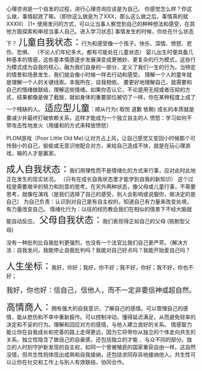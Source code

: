 心理咨询是一个自发的过程，进行心理咨询应该是为自己。
你感觉怎么样？你这么做，事情起效了嘛。（即你这么做是为了XXX，那么这么做之后，事情真的就XXXIII）
[1+.使用发问的方式，可以让当事人察觉到自己的种种想法和感受，在其他方面探索和审视当事人自己。进入学习状态]
事情发生的时候，你处在什么状态下？
<font size="5">儿童自我状态：</font>行为和感受像一个孩子。快乐、深情、愤怒、悲伤、恐惧、
                                    （不论人们年纪多大，都有可能处在儿童状态）
婴儿出生时便具备几种基本的情感，这些基本情感逐步发展演变成更微妙、更复杂的行为模式，这些行为模式成为自我的核心，融为我们自身的一部分，定义了我们一生的行为。当特定的情景和场景发生，我们就会像小时候一样去行动和感受。
理解一个人的童年就是理解一个人的关键线索。本我所在，自我相依。
要更好地理解自己，就需要和自己的情绪做联结，理解这些情绪。如果你否认它，不论是用无视或者压抑的方式，结果都像是做了截肢，就如身体的重要部位被切了一样，你在某种程度上成了一个残缺的人。
<font size="5">适应型儿童</font>：顺从行为( 取悦 道歉 依赖)
成长的本质就是要减少并最终打破依赖关系，这样才能成为一个独立自主的人
愤怒：学习如何不带攻击性地发火（用缓和的方式来释放愤怒）
          
  PLOM游戏（Poor Little Old Me):让对方占上风，让自己感觉又变回小时候那个可怜弱小的自己，偷偷或无意识地配合对方，来给自己造成不快，就是在玩心理游戏，输的人才是赢家。

<font size="5">成人自我状态：</font>我们用理性而不是情绪化的方式来行事，应对此时此地正在发生的现实状况。
                       （只有在成长自我状态里才能学到自我的新知识）
                       这个过程是需要艰辛的努力和刻意的思考。在另外两种状态，像父母或儿童行事，不需要思考，就像在演戏（是我们选择了自己的感受，别人会影响或说服你，做决定的是自己）
                       为自己负责：认识到对自己是有自主权的，知道自己有力量来改变处境，有力量改变自己。
 情绪化行为：以往的经历教会我们在相似的情景下不经大脑就能自动反应。
<font size="5">父母自我状态：</font>我们表现得正如自己的父母  (挑剔型父母)

没有一种批判比自我批判更强烈，也没有一个法官比我们自己更严苛。（解决方法：自我发问，我能停止自我批判吗？我能对自己好点吗？我能开始爱自己吗？

<font size="5">人生坐标：</font>我好，你好；我好，你不好；我不好，你好；我不好，你也不好；

<font size="4">我好，你也好：</font><font size="4">信自己，信他人，而不一定非要信神或超自然。</font>

<font size="5">高情商人：</font>拥有强大的自我意识，了解自己的感情。可以管理自己的感情，能从悲伤和不幸中重新振作。可以控制冲动，懂得延迟满足，从而避免轻率的决定和不妥的行为。理解和回应对方的感情，与他人建立良好的关系。
情感智力能让你在自我成长和完善的路上走得更远，因为它将带你从独立的个体走向共生的关系。独立性隐含了做自己的自豪感，还包括独立的才能 、与众不同的部分。独立的人时刻守护新发现的自主权，如同一个曾被殖民的国家重获自由一样。这自然没错，但共生性则体现出成熟和自我接纳，还包括求同存异地接纳他人。共生性可以让你在社交和工作上与别人有效联结，协同合作。